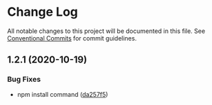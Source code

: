 # Change Log

All notable changes to this project will be documented in this file.
See [Conventional Commits](https://conventionalcommits.org) for commit guidelines.

## 1.2.1 (2020-10-19)


### Bug Fixes

* npm install command ([da257f5](https://github.com/ndeitch/nestjs-extensions/commit/da257f591c0d401ce28c05918fcae15ddaf1df4f))
